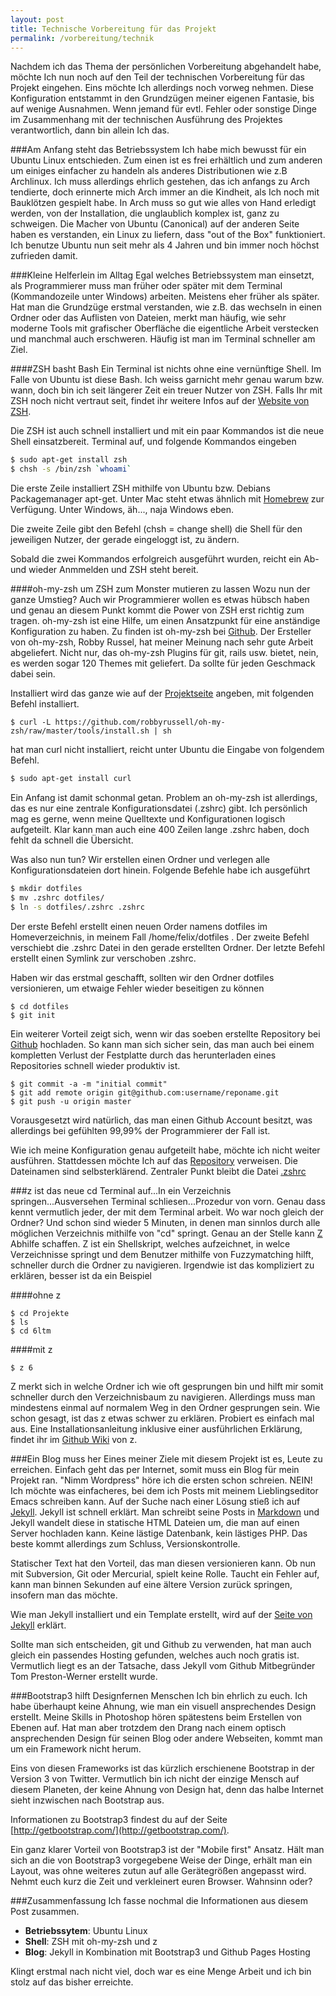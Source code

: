 ```yaml
---
layout: post
title: Technische Vorbereitung für das Projekt
permalink: /vorbereitung/technik
---
```


Nachdem ich das Thema der persönlichen Vorbereitung abgehandelt habe, möchte Ich nun noch auf den Teil der technischen Vorbereitung für das Projekt eingehen. Eins möchte Ich allerdings noch vorweg nehmen. Diese Konfiguration entstammt in den Grundzügen meiner eigenen Fantasie, bis auf wenige Ausnahmen. Wenn jemand für evtl. Fehler oder sonstige Dinge im Zusammenhang mit der technischen Ausführung des Projektes verantwortlich, dann bin allein Ich das.

###Am Anfang steht das Betriebssystem
Ich habe mich bewusst für ein Ubuntu Linux entschieden. Zum einen ist es frei erhältlich und zum anderen um einiges einfacher zu handeln als anderes Distributionen wie z.B Archlinux. Ich muss allerdings ehrlich gestehen, das ich anfangs zu Arch tendierte, doch erinnerte mich Arch immer an die Kindheit, als Ich noch mit Bauklötzen gespielt habe. In Arch muss so gut wie alles von Hand erledigt werden, von der Installation, die unglaublich komplex ist, ganz zu schweigen. Die Macher von Ubuntu (Canonical) auf der anderen Seite haben es verstanden, ein Linux zu liefern, dass "out of the Box" funktioniert. Ich benutze Ubuntu nun seit mehr als 4 Jahren und bin immer noch höchst zufrieden damit.

###Kleine Helferlein im Alltag
Egal welches Betriebssystem man einsetzt, als Programmierer muss man früher oder später mit dem Terminal (Kommandozeile unter Windows) arbeiten. Meistens eher früher als später. Hat man die Grundzüge erstmal verstanden, wie z.B. das wechseln in einen Ordner oder das Auflisten von Dateien, merkt man häufig, wie sehr moderne Tools mit grafischer Oberfläche die eigentliche Arbeit verstecken und manchmal auch erschweren. Häufig ist man im Terminal schneller am Ziel.

####ZSH basht Bash
Ein Terminal ist nichts ohne eine vernünftige Shell. Im Falle von Ubuntu ist diese Bash. Ich weiss garnicht mehr genau warum bzw. wann, doch bin ich seit längerer Zeit ein treuer Nutzer von ZSH. Falls Ihr mit ZSH noch nicht vertraut seit, findet ihr weitere Infos auf der [Website von ZSH](http://www.zsh.org/).

Die ZSH ist auch schnell installiert und mit ein paar Kommandos ist die neue Shell einsatzbereit. Terminal auf, und folgende Kommandos eingeben

```sh
$ sudo apt-get install zsh
$ chsh -s /bin/zsh `whoami`
```

Die erste Zeile installiert ZSH mithilfe von Ubuntu bzw. Debians Packagemanager apt-get. Unter Mac steht etwas ähnlich mit [Homebrew](http://brew.sh/) zur Verfügung. Unter Windows, äh..., naja Windows eben.

Die zweite Zeile gibt den Befehl (chsh = change shell) die Shell für den jeweiligen Nutzer, der gerade eingeloggt ist, zu ändern.

Sobald die zwei Kommandos erfolgreich ausgeführt wurden, reicht ein Ab- und wieder Anmmelden und ZSH steht bereit.

####oh-my-zsh um ZSH zum Monster mutieren zu lassen
Wozu nun der ganze Umstieg? Auch wir Programmierer wollen es etwas hübsch haben und genau an diesem Punkt kommt die Power von ZSH erst richtig zum tragen. oh-my-zsh ist eine Hilfe, um einen Ansatzpunkt für eine anständige Konfiguration zu haben. Zu finden ist oh-my-zsh bei [Github](https://github.com/robbyrussell/oh-my-zsh). Der Ersteller von oh-my-zsh, Robby Russel, hat meiner Meinung nach sehr gute Arbeit abgeliefert. Nicht nur, das oh-my-zsh Plugins für git, rails usw. bietet, nein, es werden sogar 120 Themes mit geliefert. Da sollte für jeden Geschmack dabei sein.

Installiert wird das ganze wie auf der [Projektseite](https://github.com/robbyrussell/oh-my-zsh) angeben, mit folgenden Befehl installiert.

```
$ curl -L https://github.com/robbyrussell/oh-my-zsh/raw/master/tools/install.sh | sh

```

hat man curl nicht installiert, reicht unter Ubuntu die Eingabe von folgendem Befehl.

```sh
$ sudo apt-get install curl
```

Ein Anfang ist damit schonmal getan. Problem an oh-my-zsh ist allerdings, das es nur eine zentrale Konfigurationsdatei (.zshrc) gibt. Ich persönlich mag es gerne, wenn meine Quelltexte und Konfigurationen logisch aufgeteilt. Klar kann man auch eine 400 Zeilen lange .zshrc haben, doch fehlt da schnell die Übersicht.

Was also nun tun? Wir erstellen einen Ordner und verlegen alle Konfigurationsdateien dort hinein. Folgende Befehle habe ich ausgeführt

```sh
$ mkdir dotfiles
$ mv .zshrc dotfiles/
$ ln -s dotfiles/.zshrc .zshrc
```

Der erste Befehl erstellt einen neuen Order namens dotfiles im Homeverzeichnis, in meinem Fall /home/felix/dotfiles . Der zweite Befehl verschiebt die .zshrc Datei in den gerade erstellten Ordner. Der letzte Befehl erstellt einen Symlink zur verschoben .zshrc.

Haben wir das erstmal geschafft, sollten wir den Ordner dotfiles versionieren, um etwaige Fehler wieder beseitigen zu können

```
$ cd dotfiles
$ git init
```

Ein weiterer Vorteil zeigt sich, wenn wir das soeben erstellte Repository bei [Github](www.github.com) hochladen. So kann man sich sicher sein, das man auch bei einem kompletten Verlust der Festplatte durch das herunterladen eines Repositories schnell wieder produktiv ist.

```
$ git commit -a -m "initial commit"
$ git add remote origin git@github.com:username/reponame.git
$ git push -u origin master
```

Vorausgesetzt wird natürlich, das man einen Github Account besitzt, was allerdings bei gefühlten 99,99% der Programmierer der Fall ist.

Wie ich meine Konfiguration genau aufgeteilt habe, möchte ich nicht weiter ausführen. Stattdessen möchte Ich auf das [Repository](www.github.com/6ltm/dotfiles) verweisen. Die Dateinamen sind selbsterklärend. Zentraler Punkt bleibt die Datei [.zshrc](https://github.com/6LTM/dotfiles/blob/master/.zshrc)

###z ist das neue cd
Terminal auf...In ein Verzeichnis springen...Ausversehen Terminal schliesen...Prozedur von vorn. Genau dass kennt vermutlich jeder, der mit dem Terminal arbeit. Wo war noch gleich der Ordner? Und schon sind wieder 5 Minuten, in denen man sinnlos durch alle möglichen Verzeichnis mithilfe von "cd" springt. Genau an der Stelle kann [Z](https://github.com/rupa/z) Abhilfe schaffen. Z ist ein Shellskript, welches aufzeichnet, in welce Verzeichnisse springt und dem Benutzer mithilfe von Fuzzymatching hilft, schneller durch die Ordner zu navigieren. Irgendwie ist das kompliziert zu erklären, besser ist da ein Beispiel

####ohne z
```
$ cd Projekte
$ ls
$ cd 6ltm
```
####mit z
```
$ z 6
```

Z merkt sich in welche Ordner ich wie oft gesprungen bin und hilft mir somit schneller durch den Verzeichnisbaum zu navigieren. Allerdings muss man mindestens einmal auf normalem Weg in den Ordner gesprungen sein. Wie schon gesagt, ist das z etwas schwer zu erklären. Probiert es einfach mal aus. Eine Installationsanleitung inklusive einer ausführlichen Erklärung, findet ihr im [Github Wiki](https://github.com/rupa/z/wiki) von z.

###Ein Blog muss her
Eines meiner Ziele mit diesem Projekt ist es, Leute zu erreichen. Einfach geht das per Internet, somit muss ein Blog für mein Projekt ran. "Nimm Wordpress" höre ich die ersten schon schreien. NEIN! Ich möchte was einfacheres, bei dem ich Posts mit meinem Lieblingseditor Emacs schreiben kann. Auf der Suche nach einer Lösung stieß ich auf [Jekyll](http://jekyllrb.com/). Jekyll ist schnell erklärt. Man schreibt seine Posts in [Markdown](http://de.wikipedia.org/wiki/Markdown) und Jekyll wandelt diese in statische HTML Dateien um, die man auf einen Server hochladen kann. Keine lästige Datenbank, kein lästiges PHP. Das beste kommt allerdings zum Schluss, Versionskontrolle.

Statischer Text hat den Vorteil, das man diesen versionieren kann. Ob nun mit Subversion, Git oder Mercurial, spielt keine Rolle. Taucht ein Fehler auf, kann man binnen Sekunden auf eine ältere Version zurück springen, insofern man das möchte.

Wie man Jekyll installiert und ein Template erstellt, wird auf der [Seite von Jekyll](http://jekyllrb.com/docs/home/) erklärt.

Sollte man sich entscheiden, git und Github zu verwenden, hat man auch gleich ein passendes Hosting gefunden, welches auch noch gratis ist. Vermutlich liegt es an der Tatsache, dass Jekyll vom Github Mitbegründer Tom Preston-Werner erstellt wurde.

###Bootstrap3 hilft Designfernen Menschen
Ich bin ehrlich zu euch. Ich habe überhaupt keine Ahnung, wie man ein visuell ansprechendes Design erstellt. Meine Skills in Photoshop hören spätestens beim Erstellen von Ebenen auf. Hat man aber trotzdem den Drang nach einem optisch ansprechenden Design für seinen Blog oder andere Webseiten, kommt man um ein Framework nicht herum.

Eins von diesen Frameworks ist das kürzlich erschienene Bootstrap in der Version 3 von Twitter. Vermutlich bin ich nicht der einzige Mensch auf diesem Planeten, der keine Ahnung von Design hat, denn das halbe Internet sieht inzwischen nach Bootstrap aus.

Informationen zu Bootstrap3 findest du auf der Seite [http://getbootstrap.com/](http://getbootstrap.com/).

Ein ganz klarer Vorteil von Bootstrap3 ist der "Mobile first" Ansatz. Hält man sich an die von Bootstrap3 vorgegebene Weise der Dinge, erhält man ein Layout, was ohne weiteres zutun auf alle Gerätegrößen angepasst wird. Nehmt euch kurz die Zeit und verkleinert euren Browser. Wahnsinn oder?

###Zusammenfassung
Ich fasse nochmal die Informationen aus diesem Post zusammen.

- **Betriebssytem**: Ubuntu Linux
- **Shell**: ZSH mit oh-my-zsh und z
- **Blog**: Jekyll in Kombination mit Bootstrap3 und Github Pages Hosting

Klingt erstmal nach nicht viel, doch war es eine Menge Arbeit und ich bin stolz auf das bisher erreichte.
